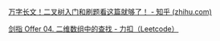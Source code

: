 

[万字长文！二叉树入门和刷题看这篇就够了！ - 知乎 (zhihu.com)](https://zhuanlan.zhihu.com/p/136758152)

[剑指 Offer 04. 二维数组中的查找 - 力扣（Leetcode）](https://leetcode.cn/problems/er-wei-shu-zu-zhong-de-cha-zhao-lcof/solutions/95306/mian-shi-ti-04-er-wei-shu-zu-zhong-de-cha-zhao-zuo/?orderBy=most_votes)

